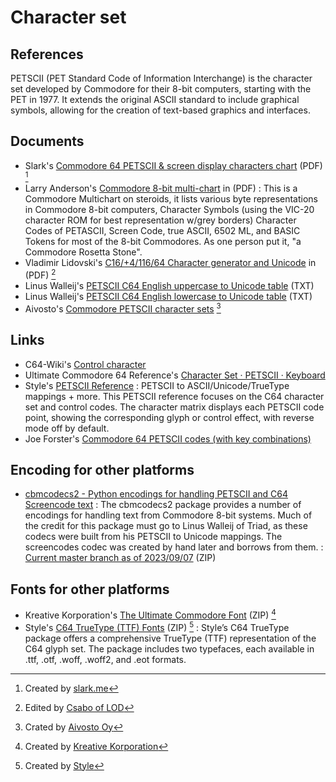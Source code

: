 # Character set

## References
PETSCII (PET Standard Code of Information Interchange) is the character set developed by Commodore for their 8-bit computers, starting with the PET in 1977. It extends the original ASCII standard to include graphical symbols, allowing for the creation of text-based graphics and interfaces.

## Documents
- Slark's [Commodore 64 PETSCII & screen display characters chart](character-set/c64-petscii-screen-display-characters-chart.pdf) (PDF) [^1]
- Larry Anderson's [Commodore 8-bit multi-chart](character-set/cbm-character-byte-multichart.pdf) in (PDF)
:   This is a Commodore Multichart on steroids, it lists various byte representations in Commodore 8-bit computers, Character Symbols (using the VIC-20 character ROM for best representation w/grey borders) Character Codes of PETASCII, Screen Code, true ASCII, 6502 ML, and BASIC Tokens for most of the 8-bit Commodores. As one person put it, "a Commodore Rosetta Stone".
- Vladimir Lidovski's [C16/+4/116/64 Character generator and Unicode](character-set/c16-plus4-116-64-character-generator.pdf) in (PDF) [^2]
- Linus Walleij's [PETSCII C64 English uppercase to Unicode table](character-set/petscii_c64en_uc.txt) (TXT)
- Linus Walleij's [PETSCII C64 English lowercase to Unicode table](character-set/petscii_c64en_lc.txt) (TXT)
- Aivosto's [Commodore PETSCII character sets](character-set/commodore-petscii-character_sets.pdf) [^3]

## Links
- C64-Wiki's [Control character](https://www.c64-wiki.com/wiki/control_character)
- Ultimate Commodore 64 Reference's [Character Set · PETSCII · Keyboard](https://www.pagetable.com/c64ref/charset/)
- Style's [PETSCII Reference](https://style64.org/petscii/)
:    PETSCII to ASCII/Unicode/TrueType mappings + more. This PETSCII reference focuses on the C64 character set and control codes. The character matrix displays each PETSCII code point, showing the corresponding glyph or control effect, with reverse mode off by default.
- Joe Forster's [Commodore 64 PETSCII codes (with key combinations)](http://sta.c64.org/cbm64petkey.html)

## Encoding for other platforms
- [cbmcodecs2 - Python encodings for handling PETSCII and C64 Screencode text](https://github.com/irmen/cbmcodecs2)
:   The cbmcodecs2 package provides a number of encodings for handling text from Commodore 8-bit systems. Much of the credit for this package must go to Linus Walleij of Triad, as these codecs were built from his PETSCII to Unicode mappings. The screencodes codec was created by hand later and borrows from them.
:   [Current master branch as of 2023/09/07](character-set/cbmcodecs2-main.zip) (ZIP)

## Fonts for other platforms
- Kreative Korporation's [The Ultimate Commodore Font](character-set/petme.zip) (ZIP) [^4]
- Style's [C64 TrueType (TTF) Fonts](character-set/c64-truetype-v1.2.1-style.zip) (ZIP) [^5]
:   Style’s C64 TrueType package offers a comprehensive TrueType (TTF) representation of the C64 glyph set. The package includes two typefaces, each available in .ttf, .otf, .woff, .woff2, and .eot formats.

[^1]: Created by [slark.me](https://slark.me/c64-petscii-screen-display-characters-chart.html)
[^2]: Edited by [Csabo of LOD](https://demozoo.org/sceners/17597)
[^3]: Crated by [Aivosto Oy](https://www.aivosto.com/articles/charsets.html)
[^4]: Created by [Kreative Korporation](https://www.kreativekorp.com/software/fonts/c64)
[^5]: Created by [Style](https://style64.org/c64-truetype)